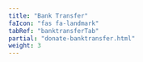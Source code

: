 ```yaml
---
title: "Bank Transfer"
faIcon: "fas fa-landmark"
tabRef: "banktransferTab"
partial: "donate-banktransfer.html"
weight: 3
---
```

